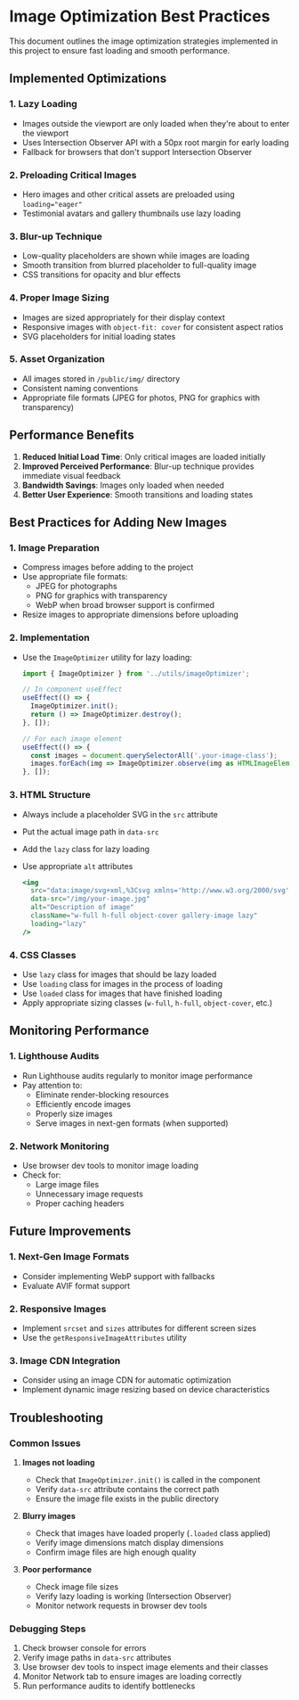 # Image Optimization Best Practices

This document outlines the image optimization strategies implemented in this project to ensure fast loading and smooth performance.

## Implemented Optimizations

### 1. Lazy Loading
- Images outside the viewport are only loaded when they're about to enter the viewport
- Uses Intersection Observer API with a 50px root margin for early loading
- Fallback for browsers that don't support Intersection Observer

### 2. Preloading Critical Images
- Hero images and other critical assets are preloaded using `loading="eager"`
- Testimonial avatars and gallery thumbnails use lazy loading

### 3. Blur-up Technique
- Low-quality placeholders are shown while images are loading
- Smooth transition from blurred placeholder to full-quality image
- CSS transitions for opacity and blur effects

### 4. Proper Image Sizing
- Images are sized appropriately for their display context
- Responsive images with `object-fit: cover` for consistent aspect ratios
- SVG placeholders for initial loading states

### 5. Asset Organization
- All images stored in `/public/img/` directory
- Consistent naming conventions
- Appropriate file formats (JPEG for photos, PNG for graphics with transparency)

## Performance Benefits

1. **Reduced Initial Load Time**: Only critical images are loaded initially
2. **Improved Perceived Performance**: Blur-up technique provides immediate visual feedback
3. **Bandwidth Savings**: Images only loaded when needed
4. **Better User Experience**: Smooth transitions and loading states

## Best Practices for Adding New Images

### 1. Image Preparation
- Compress images before adding to the project
- Use appropriate file formats:
  - JPEG for photographs
  - PNG for graphics with transparency
  - WebP when broad browser support is confirmed
- Resize images to appropriate dimensions before uploading

### 2. Implementation
- Use the `ImageOptimizer` utility for lazy loading:
  ```typescript
  import { ImageOptimizer } from '../utils/imageOptimizer';
  
  // In component useEffect
  useEffect(() => {
    ImageOptimizer.init();
    return () => ImageOptimizer.destroy();
  }, []);
  
  // For each image element
  useEffect(() => {
    const images = document.querySelectorAll('.your-image-class');
    images.forEach(img => ImageOptimizer.observe(img as HTMLImageElement));
  }, []);
  ```

### 3. HTML Structure
- Always include a placeholder SVG in the `src` attribute
- Put the actual image path in `data-src`
- Add the `lazy` class for lazy loading
- Use appropriate `alt` attributes

  ```jsx
  <img 
    src="data:image/svg+xml,%3Csvg xmlns='http://www.w3.org/2000/svg' width='200' height='200' viewBox='0 0 24 24' fill='%23818cf8'%3E%3Cpath d='M21 19V5c0-1.1-.9-2-2-2H5c-1.1 0-2 .9-2 2v14c0 1.1.9 2 2 2h14c1.1 0 2-.9 2-2zM8.5 13.5l2.5 3.01L14.5 12l4.5 6H5l3.5-4.5z'/%3E%3C/svg%3E"
    data-src="/img/your-image.jpg" 
    alt="Description of image" 
    className="w-full h-full object-cover gallery-image lazy"
    loading="lazy"
  />
  ```

### 4. CSS Classes
- Use `lazy` class for images that should be lazy loaded
- Use `loading` class for images in the process of loading
- Use `loaded` class for images that have finished loading
- Apply appropriate sizing classes (`w-full`, `h-full`, `object-cover`, etc.)

## Monitoring Performance

### 1. Lighthouse Audits
- Run Lighthouse audits regularly to monitor image performance
- Pay attention to:
  - Eliminate render-blocking resources
  - Efficiently encode images
  - Properly size images
  - Serve images in next-gen formats (when supported)

### 2. Network Monitoring
- Use browser dev tools to monitor image loading
- Check for:
  - Large image files
  - Unnecessary image requests
  - Proper caching headers

## Future Improvements

### 1. Next-Gen Image Formats
- Consider implementing WebP support with fallbacks
- Evaluate AVIF format support

### 2. Responsive Images
- Implement `srcset` and `sizes` attributes for different screen sizes
- Use the `getResponsiveImageAttributes` utility

### 3. Image CDN Integration
- Consider using an image CDN for automatic optimization
- Implement dynamic image resizing based on device characteristics

## Troubleshooting

### Common Issues

1. **Images not loading**
   - Check that `ImageOptimizer.init()` is called in the component
   - Verify `data-src` attribute contains the correct path
   - Ensure the image file exists in the public directory

2. **Blurry images**
   - Check that images have loaded properly (`.loaded` class applied)
   - Verify image dimensions match display dimensions
   - Confirm image files are high enough quality

3. **Poor performance**
   - Check image file sizes
   - Verify lazy loading is working (Intersection Observer)
   - Monitor network requests in browser dev tools

### Debugging Steps

1. Check browser console for errors
2. Verify image paths in `data-src` attributes
3. Use browser dev tools to inspect image elements and their classes
4. Monitor Network tab to ensure images are loading correctly
5. Run performance audits to identify bottlenecks